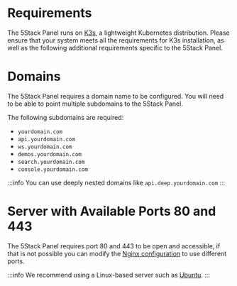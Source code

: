 # Requirements

The 5Stack Panel runs on [K3s](https://docs.k3s.io/installation/requirements), a lightweight Kubernetes distribution. Please ensure that your system meets all the requirements for K3s installation, as well as the following additional requirements specific to the 5Stack Panel.

# Domains

The 5Stack Panel requires a domain name to be configured. You will need to be able to point multiple subdomains to the 5Stack Panel.

The following subdomains are required:

- `yourdomain.com`
- `api.yourdomain.com`
- `ws.yourdomain.com`
- `demos.yourdomain.com`
- `search.yourdomain.com`
- `console.yourdomain.com`

:::info
You can use deeply nested domains like `api.deep.yourdomain.com`
:::

# Server with Available Ports 80 and 443

The 5Stack Panel requires port 80 and 443 to be open and accessible, if that is not possible you can modify the [Nginx configuration](/install/nginx) to use different ports.

:::info
We recommend using a Linux-based server such as [Ubuntu](https://ubuntu.com/download/server).
:::
